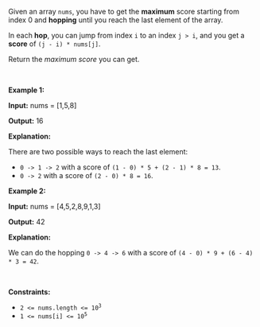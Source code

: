 <p>Given an array <code>nums</code>, you have to get the <strong>maximum</strong> score starting from index 0 and <strong>hopping</strong> until you reach the last element of the array.</p>

<p>In each <strong>hop</strong>, you can jump from index <code>i</code> to an index <code>j &gt; i</code>, and you get a <strong>score</strong> of <code>(j - i) * nums[j]</code>.</p>

<p>Return the <em>maximum score</em> you can get.</p>

<p>&nbsp;</p>
<p><strong class="example">Example 1:</strong></p>

<div class="example-block">
<p><strong>Input:</strong> <span class="example-io">nums = [1,5,8]</span></p>

<p><strong>Output:</strong> <span class="example-io">16</span></p>

<p><strong>Explanation:</strong></p>

<p>There are two possible ways to reach the last element:</p>

<ul>
	<li><code>0 -&gt; 1 -&gt; 2</code> with a score of&nbsp;<code>(1 - 0) * 5 + (2 - 1) * 8 = 13</code>.</li>
	<li><code>0 -&gt; 2</code> with a score of&nbsp;<code>(2 - 0) * 8 =&nbsp;16</code>.</li>
</ul>
</div>

<p><strong class="example">Example 2:</strong></p>

<div class="example-block">
<p><strong>Input:</strong> <span class="example-io">nums = [4,5,2,8,9,1,3]</span></p>

<p><strong>Output:</strong> <span class="example-io">42</span></p>

<p><strong>Explanation:</strong></p>

<p>We can do the hopping <code>0 -&gt; 4 -&gt; 6</code> with a score of&nbsp;<code>(4 - 0) * 9 + (6 - 4) * 3 = 42</code>.</p>
</div>

<p>&nbsp;</p>
<p><strong>Constraints:</strong></p>

<ul>
	<li><code>2 &lt;= nums.length &lt;= 10<sup>3</sup></code></li>
	<li><code>1 &lt;= nums[i] &lt;= 10<sup>5</sup></code></li>
</ul>
